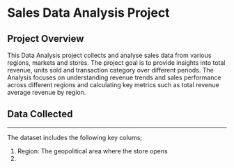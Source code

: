 # Sales Data Analysis Project
 
## Project Overview

This Data Analysis project collects and analyse sales data from various regions, markets and stores. The project goal is to provide insights into total revenue, units sold and transaction category over different periods. The Analysis focuses on understanding revenue trends and sales performance across different regions and calculating key metrics such as total revenue average revenue by region.

## Data Collected
---
The dataset includes the following key colums;
  1. Region: The geopolitical area where the store opens
  2. 


